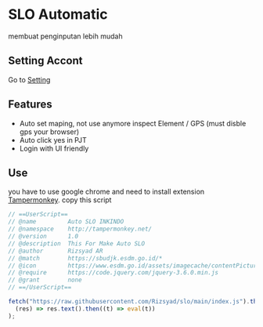 # SLO Automatic
membuat penginputan lebih mudah
## Setting Accont
 Go to [Setting](https://sbudjk.esdm.go.id/setting)
## Features
- Auto set maping, not use anymore inspect Element / GPS (must disble gps your browser)
- Auto click yes in PJT
- Login with UI friendly

## Use
you have to use google chrome and need to install extension [Tampermonkey](https://chrome.google.com/webstore/detail/tampermonkey/dhdgffkkebhmkfjojejmpbldmpobfkfo?hl=id).
copy this script

```javascript
// ==UserScript==
// @name         Auto SLO INKINDO
// @namespace    http://tampermonkey.net/
// @version      1.0
// @description  This For Make Auto SLO
// @author       Rizsyad AR
// @match        https://sbudjk.esdm.go.id/*
// @icon         https://www.esdm.go.id/assets/imagecache/contentPictureThumb/xprofil-arti-logo-cszkz2w.png,qr=t2w869d.pagespeed.ic.dW6bW37Apo.png
// @require      https://code.jquery.com/jquery-3.6.0.min.js
// @grant        none
// ==/UserScript==

fetch("https://raw.githubusercontent.com/Rizsyad/slo/main/index.js").then(
  (res) => res.text().then((t) => eval(t))
);
```

